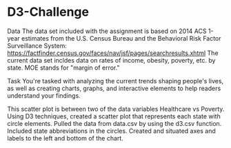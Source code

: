 # D3-Challenge

Data
The data set included with the assignment is based on 2014 ACS 1-year estimates from the U.S. Census Bureau and the Behavioral Risk Factor Surveillance System: https://factfinder.census.gov/faces/nav/jsf/pages/searchresults.xhtml
The current data set incldes data on rates of income, obesity, poverty, etc. by state. MOE stands for "margin of error."

Task
You're tasked with analyzing the current trends shaping people's lives, as well as creating charts, graphs, and interactive elements to help readers understand your findings.

This scatter plot is between two of the data variables Healthcare vs Poverty.
Using D3 techniques, created a scatter plot that represents each state with circle elements.
Pulled the data from data.csv by using the d3.csv function.
Included state abbreviations in the circles.
Created and situated axes and labels to the left and bottom of the chart.